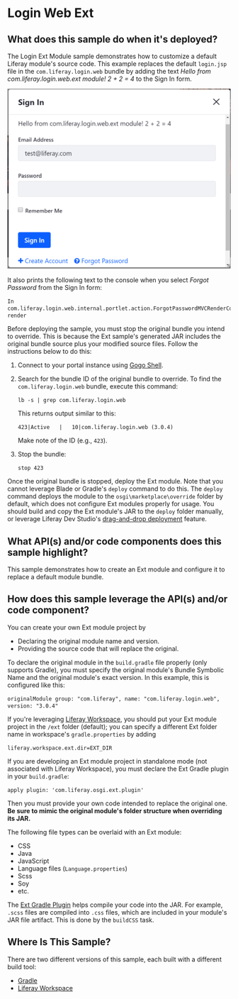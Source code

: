 # Login Web Ext [](id=login-web-ext)

## What does this sample do when it's deployed? [](id=what-does-this-sample-do-when-its-deployed)

The Login Ext Module sample demonstrates how to customize a default Liferay
module's source code. This example replaces the default `login.jsp` file in the
`com.liferay.login.web` bundle by adding the text *Hello from
com.liferay.login.web.ext module! 2 + 2 = 4* to the Sign In form.

![Figure 1: The Login Ext module customizes the original Login module.](../../../images/login-ext.png)

It also prints the following text to the console when you select *Forgot
Password* from the Sign In form:

    In com.liferay.login.web.internal.portlet.action.ForgotPasswordMVCRenderCommand render

Before deploying the sample, you must stop the original bundle you intend to
override. This is because the Ext sample's generated JAR includes the original
bundle source plus your modified source files. Follow the instructions below to
do this:

1.  Connect to your portal instance using
    [Gogo Shell](/develop/reference/-/knowledge_base/7-1/using-the-felix-gogo-shell).

2.  Search for the bundle ID of the original bundle to override. To find the
    `com.liferay.login.web` bundle, execute this command:

        lb -s | grep com.liferay.login.web

    This returns output similar to this:

        423|Active   |   10|com.liferay.login.web (3.0.4)

    Make note of the ID (e.g., `423`).

3.  Stop the bundle:

        stop 423

Once the original bundle is stopped, deploy the Ext module. Note that you cannot
leverage Blade or Gradle's `deploy` command to do this. The `deploy` command
deploys the module to the `osgi\marketplace\override` folder by default, which
does not configure Ext modules properly for usage. You should build and copy the
Ext module's JAR to the `deploy` folder manually, or leverage Liferay Dev
Studio's [drag-and-drop deployment](/develop/tutorials/-/knowledge_base/7-1/deploying-projects-with-liferay-ide)
feature.

## What API(s) and/or code components does this sample highlight? [](id=what-apis-and-or-code-components-does-this-sample-highlight)

This sample demonstrates how to create an Ext module and configure it to replace
a default module bundle.

## How does this sample leverage the API(s) and/or code component? [](id=how-does-this-sample-leverage-the-apis-and-or-code-component)

You can create your own Ext module project by

- Declaring the original module name and version.
- Providing the source code that will replace the original.

To declare the original module in the `build.gradle` file properly (only
supports Gradle), you must specify the original module's Bundle Symbolic Name
and the original module's exact version. In this example, this is configured
like this:

    originalModule group: "com.liferay", name: "com.liferay.login.web", version: "3.0.4"

If you're leveraging
[Liferay Workspace](/develop/tutorials/-/knowledge_base/7-1/liferay-workspace),
you should put your Ext module project in the `/ext` folder (default); you can
specify a different Ext folder name in workspace's `gradle.properties` by adding

    liferay.workspace.ext.dir=EXT_DIR

If you are developing an Ext module project in standalone mode (not associated
with Liferay Workspace), you must declare the Ext Gradle plugin in your
`build.gradle`:

    apply plugin: 'com.liferay.osgi.ext.plugin'

Then you must provide your own code intended to replace the original one. **Be
sure to mimic the original module's folder structure when overriding its JAR.**

The following file types can be overlaid with an Ext module:

- CSS
- Java
- JavaScript
- Language files (`Language.properties`)
- Scss
- Soy
- etc.

The
[Ext Gradle Plugin](https://github.com/liferay/liferay-portal/blob/master/modules/sdk/gradle-plugins/src/main/java/com/liferay/gradle/plugins/LiferayOSGiExtPlugin.java)
helps compile your code into the JAR. For example, `.scss` files are compiled
into `.css` files, which are included in your module's JAR file artifact. This
is done by the `buildCSS` task.

## Where Is This Sample? [](id=where-is-this-sample)

There are two different versions of this sample, each built with a different
build tool:

- [Gradle](https://github.com/liferay/liferay-blade-samples/tree/7.1/gradle/ext/login-web-ext)
- [Liferay Workspace](https://github.com/liferay/liferay-blade-samples/tree/7.1/liferay-workspace/ext/login-web-ext)
